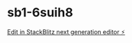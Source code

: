 # sb1-6suih8

[Edit in StackBlitz next generation editor ⚡️](https://stackblitz.com/~/github.com/chapy079/sb1-6suih8)